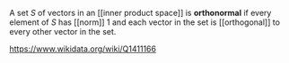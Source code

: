A set $S$ of vectors in an [[inner product space]] is **orthonormal** if every element of $S$ has [[norm]] $1$ and each vector in the set is [[orthogonal]] to every other vector in the set.

https://www.wikidata.org/wiki/Q1411166